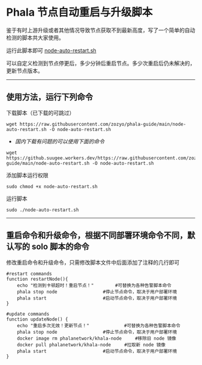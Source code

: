 # Phala 节点自动重启与升级脚本

鉴于有时上游升级或者其他情况导致节点获取不到最新高度，写了一个简单的自动检测的脚本共大家使用。

运行此脚本即可 [node-auto-restart.sh](./node-auto-restart.sh)

可以自定义检测到节点停更后，多少分钟后重启节点。多少次重启后仍未解决的，更新节点版本。

---

## 使用方法，运行下列命令

下载脚本（已下载的可跳过）

```
wget https://raw.githubusercontent.com/zozyo/phala-guide/main/node-auto-restart.sh -O node-auto-restart.sh
```

* *国内下载有问题的可以使用下面的命令*
```
wget https://github.suugee.workers.dev/https://raw.githubusercontent.com/zozyo/phala-guide/main/node-auto-restart.sh -O node-auto-restart.sh
```

添加脚本运行权限
```
sudo chmod +x node-auto-restart.sh
```

运行脚本
```
sudo ./node-auto-restart.sh
```

---

## 重启命令和升级命令，根据不同部署环境命令不同，默认写的 solo 脚本的命令

修改重启命令和升级命令，只需修改脚本文件中后面添加了注释的几行即可

```
#restart commands
function restartNode(){
	echo "检测到卡顿超时！重启节点！" 		#可替换为各种告警脚本命令
	phala stop node 				#停止节点命令，取决于用户部署环境
	phala start 					#启动节点命令，取决于用户部署环境
}

#update commands
function updateNode() {
	echo "重启多次无效！更新节点！" 			#可替换为各种告警脚本命令
	phala stop node 				#停止节点命令，取决于用户部署环境
	docker image rm phalanetwork/khala-node		#移除旧 node 镜像
	docker pull phalanetwork/khala-node		#拉取新 node 镜像
	phala start 					#启动节点命令，取决于用户部署环境
}
```
